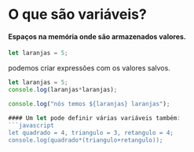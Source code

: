 # O que são variáveis?
#### Espaços na memória onde são armazenados valores.
```javascript
let laranjas = 5;
```

podemos criar expressões com os valores salvos.
```javascript
let laranjas = 5;
console.log(laranjas*laranjas);
```
```javascript
console.log("nós temos ${laranjas} laranjas");

#### Um let pode definir várias variáveis também:
```javascript
let quadrado = 4, triangulo = 3, retangulo = 4;
console.log(quadrado*(triangulo+retangulo));